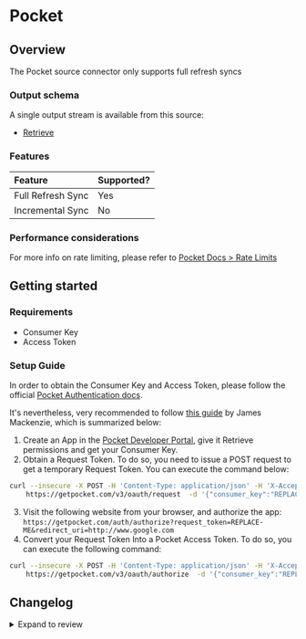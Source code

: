 # Pocket

## Overview

The Pocket source connector only supports full refresh syncs

### Output schema

A single output stream is available from this source:

- [Retrieve](https://getpocket.com/developer/docs/v3/retrieve)

### Features

| Feature           | Supported? |
| :---------------- | :--------- |
| Full Refresh Sync | Yes        |
| Incremental Sync  | No         |

### Performance considerations

For more info on rate limiting, please refer to [Pocket Docs > Rate Limits](https://getpocket.com/developer/docs/rate-limits)

## Getting started

### Requirements

- Consumer Key
- Access Token

### Setup Guide

In order to obtain the Consumer Key and Access Token, please follow the official [Pocket Authentication docs](https://getpocket.com/developer/docs/authentication).

It's nevertheless, very recommended to follow [this guide](https://www.jamesfmackenzie.com/getting-started-with-the-pocket-developer-api/) by James Mackenzie, which is summarized below:

1. Create an App in the [Pocket Developer Portal](https://getpocket.com/developer/apps/new), give it Retrieve permissions and get your Consumer Key.
2. Obtain a Request Token. To do so, you need to issue a POST request to get a temporary Request Token. You can execute the command below:

```sh
curl --insecure -X POST -H 'Content-Type: application/json' -H 'X-Accept: application/json' \
    https://getpocket.com/v3/oauth/request  -d '{"consumer_key":"REPLACE-ME","redirect_uri":"http://www.google.com"}'
```

3. Visit the following website from your browser, and authorize the app: `https://getpocket.com/auth/authorize?request_token=REPLACE-ME&redirect_uri=http://www.google.com`
4. Convert your Request Token Into a Pocket Access Token. To do so, you can execute the following command:

```sh
curl --insecure -X POST -H 'Content-Type: application/json' -H 'X-Accept: application/json' \
    https://getpocket.com/v3/oauth/authorize  -d '{"consumer_key":"REPLACE-ME","code":"REQUEST-TOKEN"}'
```

## Changelog

<details>
  <summary>Expand to review</summary>

| Version | Date       | Pull Request                                             | Subject                                                                         |
| :------ | :--------- | :------------------------------------------------------- | :------------------------------------------------------------------------------ |
| 0.2.29 | 2025-08-02 | [64252](https://github.com/airbytehq/airbyte/pull/64252) | Update dependencies |
| 0.2.28 | 2025-07-26 | [63895](https://github.com/airbytehq/airbyte/pull/63895) | Update dependencies |
| 0.2.27 | 2025-07-19 | [63403](https://github.com/airbytehq/airbyte/pull/63403) | Update dependencies |
| 0.2.26 | 2025-07-12 | [63223](https://github.com/airbytehq/airbyte/pull/63223) | Update dependencies |
| 0.2.25 | 2025-07-05 | [62599](https://github.com/airbytehq/airbyte/pull/62599) | Update dependencies |
| 0.2.24 | 2025-06-28 | [62327](https://github.com/airbytehq/airbyte/pull/62327) | Update dependencies |
| 0.2.23 | 2025-06-21 | [61901](https://github.com/airbytehq/airbyte/pull/61901) | Update dependencies |
| 0.2.22 | 2025-06-14 | [61030](https://github.com/airbytehq/airbyte/pull/61030) | Update dependencies |
| 0.2.21 | 2025-05-24 | [60434](https://github.com/airbytehq/airbyte/pull/60434) | Update dependencies |
| 0.2.20 | 2025-05-10 | [59510](https://github.com/airbytehq/airbyte/pull/59510) | Update dependencies |
| 0.2.19 | 2025-04-27 | [59074](https://github.com/airbytehq/airbyte/pull/59074) | Update dependencies |
| 0.2.18 | 2025-04-19 | [58470](https://github.com/airbytehq/airbyte/pull/58470) | Update dependencies |
| 0.2.17 | 2025-04-12 | [57924](https://github.com/airbytehq/airbyte/pull/57924) | Update dependencies |
| 0.2.16 | 2025-04-05 | [57316](https://github.com/airbytehq/airbyte/pull/57316) | Update dependencies |
| 0.2.15 | 2025-03-29 | [56219](https://github.com/airbytehq/airbyte/pull/56219) | Update dependencies |
| 0.2.14 | 2025-03-08 | [55551](https://github.com/airbytehq/airbyte/pull/55551) | Update dependencies |
| 0.2.13 | 2025-03-01 | [55016](https://github.com/airbytehq/airbyte/pull/55016) | Update dependencies |
| 0.2.12 | 2025-02-23 | [54594](https://github.com/airbytehq/airbyte/pull/54594) | Update dependencies |
| 0.2.11 | 2025-02-15 | [54018](https://github.com/airbytehq/airbyte/pull/54018) | Update dependencies |
| 0.2.10 | 2025-02-08 | [53457](https://github.com/airbytehq/airbyte/pull/53457) | Update dependencies |
| 0.2.9 | 2025-02-01 | [53006](https://github.com/airbytehq/airbyte/pull/53006) | Update dependencies |
| 0.2.8 | 2025-01-25 | [52462](https://github.com/airbytehq/airbyte/pull/52462) | Update dependencies |
| 0.2.7 | 2025-01-18 | [51887](https://github.com/airbytehq/airbyte/pull/51887) | Update dependencies |
| 0.2.6 | 2025-01-11 | [51366](https://github.com/airbytehq/airbyte/pull/51366) | Update dependencies |
| 0.2.5 | 2024-12-28 | [50740](https://github.com/airbytehq/airbyte/pull/50740) | Update dependencies |
| 0.2.4 | 2024-12-21 | [50282](https://github.com/airbytehq/airbyte/pull/50282) | Update dependencies |
| 0.2.3 | 2024-12-14 | [49671](https://github.com/airbytehq/airbyte/pull/49671) | Update dependencies |
| 0.2.2 | 2024-12-12 | [47783](https://github.com/airbytehq/airbyte/pull/47783) | Update dependencies |
| 0.2.1 | 2024-10-28 | [47034](https://github.com/airbytehq/airbyte/pull/47034) | Update dependencies |
| 0.2.0 | 2024-10-21 | [47143](https://github.com/airbytehq/airbyte/pull/47143) | Migrate to manifest only format |
| 0.1.21 | 2024-10-12 | [46838](https://github.com/airbytehq/airbyte/pull/46838) | Update dependencies |
| 0.1.20 | 2024-10-05 | [46404](https://github.com/airbytehq/airbyte/pull/46404) | Update dependencies |
| 0.1.19 | 2024-09-28 | [46138](https://github.com/airbytehq/airbyte/pull/46138) | Update dependencies |
| 0.1.18 | 2024-09-21 | [45736](https://github.com/airbytehq/airbyte/pull/45736) | Update dependencies |
| 0.1.17 | 2024-09-14 | [45487](https://github.com/airbytehq/airbyte/pull/45487) | Update dependencies |
| 0.1.16 | 2024-09-07 | [45225](https://github.com/airbytehq/airbyte/pull/45225) | Update dependencies |
| 0.1.15 | 2024-08-31 | [44994](https://github.com/airbytehq/airbyte/pull/44994) | Update dependencies |
| 0.1.14 | 2024-08-24 | [44321](https://github.com/airbytehq/airbyte/pull/44321) | Update dependencies |
| 0.1.13 | 2024-08-10 | [43116](https://github.com/airbytehq/airbyte/pull/43116) | Update dependencies |
| 0.1.12 | 2024-07-27 | [42775](https://github.com/airbytehq/airbyte/pull/42775) | Update dependencies |
| 0.1.11 | 2024-07-20 | [42385](https://github.com/airbytehq/airbyte/pull/42385) | Update dependencies |
| 0.1.10 | 2024-07-13 | [41923](https://github.com/airbytehq/airbyte/pull/41923) | Update dependencies |
| 0.1.9 | 2024-07-10 | [41457](https://github.com/airbytehq/airbyte/pull/41457) | Update dependencies |
| 0.1.8 | 2024-07-09 | [41294](https://github.com/airbytehq/airbyte/pull/41294) | Update dependencies |
| 0.1.7 | 2024-07-06 | [41001](https://github.com/airbytehq/airbyte/pull/41001) | Update dependencies |
| 0.1.6 | 2024-06-25 | [40308](https://github.com/airbytehq/airbyte/pull/40308) | Update dependencies |
| 0.1.5 | 2024-06-22 | [39957](https://github.com/airbytehq/airbyte/pull/39957) | Update dependencies |
| 0.1.4 | 2024-06-06 | [39298](https://github.com/airbytehq/airbyte/pull/39298) | [autopull] Upgrade base image to v1.2.2 |
| 0.1.3 | 2024-04-19 | [37228](https://github.com/airbytehq/airbyte/pull/37228) | Upgrade to CDK 0.80.0 and manage dependencies with Poetry. |
| 0.1.2 | 2024-04-15 | [37228](https://github.com/airbytehq/airbyte/pull/37228) | Base image migration: remove Dockerfile and use the python-connector-base image |
| 0.1.1 | 2024-04-12 | [37228](https://github.com/airbytehq/airbyte/pull/37228) | schema descriptions |
| 0.1.0 | 2022-10-30 | [18655](https://github.com/airbytehq/airbyte/pull/18655) | 🎉 New Source: Pocket |

</details>

